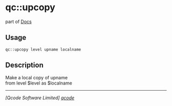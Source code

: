 qc::upcopy
==========

part of [Docs](.)

Usage
-----
`qc::upcopy level upname localname`

Description
-----------
Make a local copy of upname<br/>from level $level as $localname

----------------------------------
*[Qcode Software Limited] [qcode]*

[qcode]: http://www.qcode.co.uk "Qcode Software"